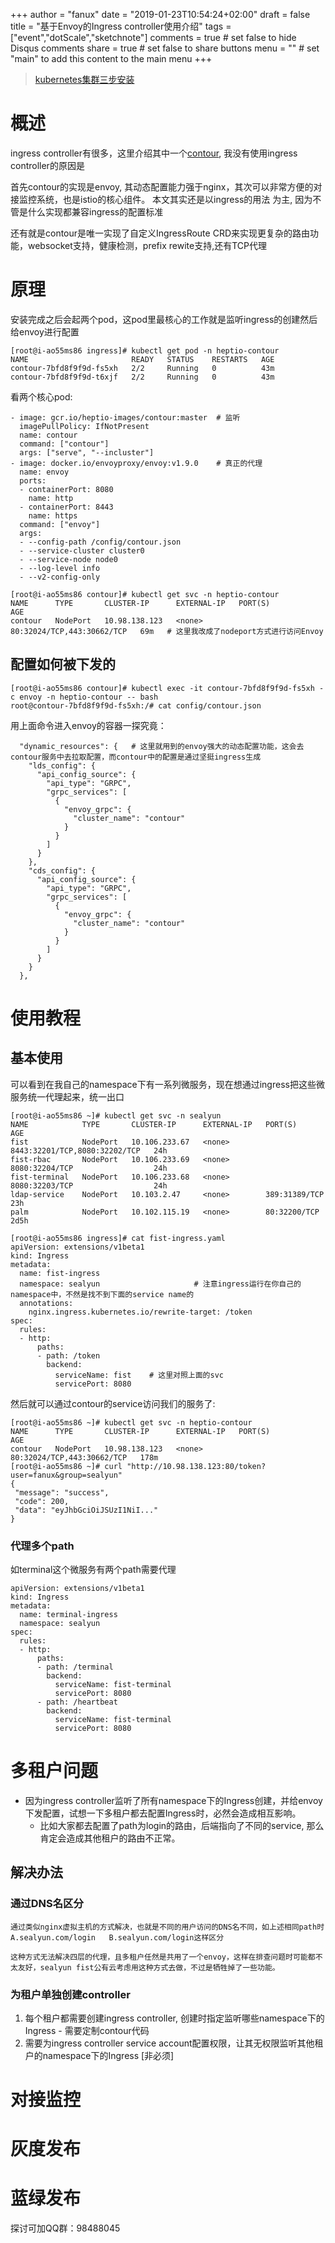 +++
author = "fanux"
date = "2019-01-23T10:54:24+02:00"
draft = false
title = "基于Envoy的Ingress controller使用介绍"
tags = ["event","dotScale","sketchnote"]
comments = true     # set false to hide Disqus comments
share = true        # set false to share buttons
menu = ""           # set "main" to add this content to the main menu
+++

> [kubernetes集群三步安装](https://sealyun.com/pro/products/)

# 概述
ingress controller有很多，这里介绍其中一个[contour](https://github.com/heptio/contour), 我没有使用ingress controller的原因是

首先contour的实现是envoy, 其动态配置能力强于nginx，其次可以非常方便的对接监控系统，也是istio的核心组件。 本文其实还是以ingress的用法
为主, 因为不管是什么实现都兼容ingress的配置标准

还有就是contour是唯一实现了自定义IngressRoute CRD来实现更复杂的路由功能，websocket支持，健康检测，prefix rewite支持,还有TCP代理
<!--more-->

# 原理
安装完成之后会起两个pod，这pod里最核心的工作就是监听ingress的创建然后给envoy进行配置
```
[root@i-ao55ms86 ingress]# kubectl get pod -n heptio-contour
NAME                       READY   STATUS    RESTARTS   AGE
contour-7bfd8f9f9d-fs5xh   2/2     Running   0          43m
contour-7bfd8f9f9d-t6xjf   2/2     Running   0          43m
```
看两个核心pod:
```
- image: gcr.io/heptio-images/contour:master  # 监听
  imagePullPolicy: IfNotPresent
  name: contour
  command: ["contour"]
  args: ["serve", "--incluster"]
- image: docker.io/envoyproxy/envoy:v1.9.0    # 真正的代理
  name: envoy
  ports:
  - containerPort: 8080
    name: http
  - containerPort: 8443
    name: https
  command: ["envoy"]
  args:
  - --config-path /config/contour.json
  - --service-cluster cluster0
  - --service-node node0
  - --log-level info
  - --v2-config-only
```

```
[root@i-ao55ms86 contour]# kubectl get svc -n heptio-contour
NAME      TYPE       CLUSTER-IP      EXTERNAL-IP   PORT(S)                      AGE
contour   NodePort   10.98.138.123   <none>        80:32024/TCP,443:30662/TCP   69m   # 这里我改成了nodeport方式进行访问Envoy
```

## 配置如何被下发的
```
[root@i-ao55ms86 contour]# kubectl exec -it contour-7bfd8f9f9d-fs5xh -c envoy -n heptio-contour -- bash
root@contour-7bfd8f9f9d-fs5xh:/# cat config/contour.json
```
用上面命令进入envoy的容器一探究竟：
```
  "dynamic_resources": {   # 这里就用到的envoy强大的动态配置功能，这会去contour服务中去拉取配置，而contour中的配置是通过坚挺ingress生成
    "lds_config": {
      "api_config_source": {
        "api_type": "GRPC",
        "grpc_services": [
          {
            "envoy_grpc": {
              "cluster_name": "contour"
            }
          }
        ]
      }
    },
    "cds_config": {
      "api_config_source": {
        "api_type": "GRPC",
        "grpc_services": [
          {
            "envoy_grpc": {
              "cluster_name": "contour"
            }
          }
        ]
      }
    }
  },
```

# 使用教程
## 基本使用

可以看到在我自己的namespace下有一系列微服务，现在想通过ingress把这些微服务统一代理起来，统一出口
```
[root@i-ao55ms86 ~]# kubectl get svc -n sealyun
NAME            TYPE       CLUSTER-IP      EXTERNAL-IP   PORT(S)                         AGE
fist            NodePort   10.106.233.67   <none>        8443:32201/TCP,8080:32202/TCP   24h
fist-rbac       NodePort   10.106.233.69   <none>        8080:32204/TCP                  24h
fist-terminal   NodePort   10.106.233.68   <none>        8080:32203/TCP                  24h
ldap-service    NodePort   10.103.2.47     <none>        389:31389/TCP                   23h
palm            NodePort   10.102.115.19   <none>        80:32200/TCP                    2d5h
```

```
[root@i-ao55ms86 ingress]# cat fist-ingress.yaml 
apiVersion: extensions/v1beta1
kind: Ingress
metadata:
  name: fist-ingress
  namespace: sealyun                     # 注意ingress运行在你自己的namespace中，不然是找不到下面的service name的
  annotations:
    nginx.ingress.kubernetes.io/rewrite-target: /token
spec:
  rules:
  - http:
      paths:
      - path: /token
        backend:
          serviceName: fist    # 这里对照上面的svc
          servicePort: 8080
```

然后就可以通过contour的service访问我们的服务了:
```
[root@i-ao55ms86 ~]# kubectl get svc -n heptio-contour
NAME      TYPE       CLUSTER-IP      EXTERNAL-IP   PORT(S)                      AGE
contour   NodePort   10.98.138.123   <none>        80:32024/TCP,443:30662/TCP   178m
[root@i-ao55ms86 ~]# curl "http://10.98.138.123:80/token?user=fanux&group=sealyun"
{
 "message": "success",
 "code": 200,
 "data": "eyJhbGciOiJSUzI1NiI..."
}
```

### 代理多个path
如terminal这个微服务有两个path需要代理
```
apiVersion: extensions/v1beta1
kind: Ingress
metadata:
  name: terminal-ingress
  namespace: sealyun
spec:
  rules:
  - http:
      paths:
      - path: /terminal
        backend:
          serviceName: fist-terminal
          servicePort: 8080
      - path: /heartbeat
        backend:
          serviceName: fist-terminal
          servicePort: 8080
```

# 多租户问题
* 因为ingress controller监听了所有namespace下的Ingress创建，并给envoy下发配置，试想一下多租户都去配置Ingress时，必然会造成相互影响。
    * 比如大家都去配置了path为login的路由，后端指向了不同的service, 那么肯定会造成其他租户的路由不正常。

## 解决办法
### 通过DNS名区分
    通过类似nginx虚拟主机的方式解决，也就是不同的用户访问的DNS名不同，如上述相同path时 A.sealyun.com/login   B.sealyun.com/login这样区分

    这种方式无法解决四层的代理，且多租户任然是共用了一个envoy，这样在排查问题时可能都不太友好，sealyun fist公有云考虑用这种方式去做，不过是牺牲掉了一些功能。

### 为租户单独创建controller 
1. 每个租户都需要创建ingress controller, 创建时指定监听哪些namespace下的Ingress - 需要定制contour代码
2. 需要为ingress controller service account配置权限，让其无权限监听其他租户的namespace下的Ingress [非必须]

# 对接监控
# 灰度发布
# 蓝绿发布



探讨可加QQ群：98488045

